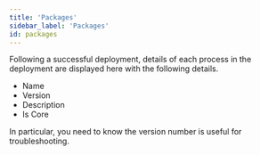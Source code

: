 ```yaml
---
title: 'Packages'
sidebar_label: 'Packages'
id: packages
---
```


Following a successful deployment, details of each process in the deployment are displayed here with the following details.
* Name
* Version
* Description
* Is Core

In particular, you need to know the version number is useful for troubleshooting.
